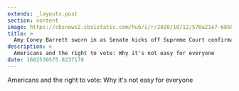```yaml
--- 
extends: _layouts.post 
section: content 
image: https://cbsnews2.cbsistatic.com/hub/i/r/2020/10/12/570a21e7-6850-4396-9d78-1258f631ec56/thumbnail/1200x630/11196011ec1425cd4ae04b8913e5c786/gettyimages-1229032863.jpg 
title: > 
  Amy Coney Barrett sworn in as Senate kicks off Supreme Court confirmation hearings 
description: > 
  Americans and the right to vote: Why it's not easy for everyone 
date: 1602530575.8237178 
--- 
```

Americans and the right to vote: Why it's not easy for everyone